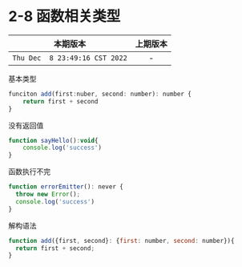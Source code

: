 # 2-8 函数相关类型

|本期版本|上期版本
|:---:|:---:
`Thu Dec  8 23:49:16 CST 2022` | -


基本类型

```js
funciton add(first:nuber, second: number): number {
	return first + second
}
```

没有返回值

```js
function sayHello():void{
	console.log('success')
}	
```

函数执行不完

```js
function errorEmitter(): never {
  throw new Error();
  console.log('success')
}
```

解构语法

```js
function add({first, second}: {first: number, second: number}){
  return first + second;
}
```

